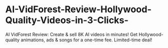 # AI-VidForest-Review-Hollywood-Quality-Videos-in-3-Clicks-
AI VidForest Review: Create &amp; sell 8K AI videos in minutes! Get Hollywood-quality animations, ads &amp; songs for a one-time fee. Limited-time deal!
